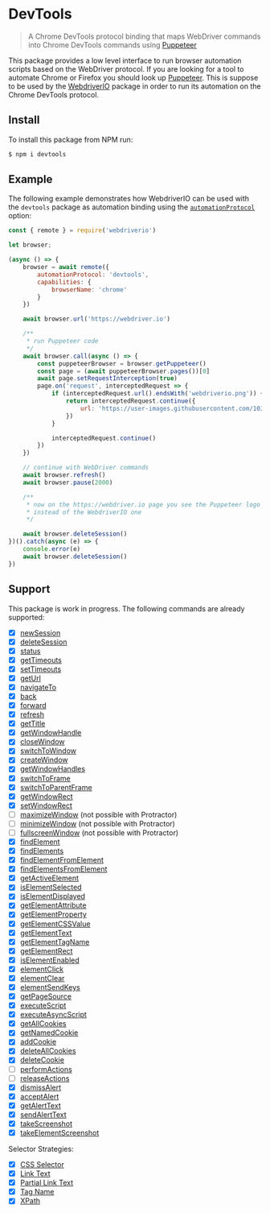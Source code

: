 DevTools
========

> A Chrome DevTools protocol binding that maps WebDriver commands into Chrome DevTools commands using [Puppeteer](https://www.npmjs.com/package/puppeteer)

This package provides a low level interface to run browser automation scripts based on the WebDriver protocol. If you are looking for a tool to automate Chrome or Firefox you should look up [Puppeteer](https://www.npmjs.com/package/puppeteer). This is suppose to be used by the [WebdriverIO](https://webdriver.io/) package in order to run its automation on the Chrome DevTools protocol.

## Install

To install this package from NPM run:

```sh
$ npm i devtools
```

## Example

The following example demonstrates how WebdriverIO can be used with the `devtools` package as automation binding using the [`automationProtocol`](https://webdriver.io/docs/options.html#automationProtocol) option:

```js
const { remote } = require('webdriverio')

let browser;

(async () => {
    browser = await remote({
        automationProtocol: 'devtools',
        capabilities: {
            browserName: 'chrome'
        }
    })

    await browser.url('https://webdriver.io')

    /**
     * run Puppeteer code
     */
    await browser.call(async () => {
        const puppeteerBrowser = browser.getPuppeteer()
        const page = (await puppeteerBrowser.pages())[0]
        await page.setRequestInterception(true)
        page.on('request', interceptedRequest => {
            if (interceptedRequest.url().endsWith('webdriverio.png')) {
                return interceptedRequest.continue({
                    url: 'https://user-images.githubusercontent.com/10379601/29446482-04f7036a-841f-11e7-9872-91d1fc2ea683.png'
                })
            }

            interceptedRequest.continue()
        })
    })

    // continue with WebDriver commands
    await browser.refresh()
    await browser.pause(2000)

    /**
     * now on the https://webdriver.io page you see the Puppeteer logo
     * instead of the WebdriverIO one
     */

    await browser.deleteSession()
})().catch(async (e) => {
    console.error(e)
    await browser.deleteSession()
})
```

## Support

This package is work in progress. The following commands are already supported:

- [x] [newSession](https://w3c.github.io/webdriver/#new-session)
- [x] [deleteSession](https://w3c.github.io/webdriver/#delete-session)
- [x] [status](https://w3c.github.io/webdriver/#status)
- [x] [getTimeouts](https://w3c.github.io/webdriver/#get-timeouts)
- [x] [setTimeouts](https://w3c.github.io/webdriver/#set-timeouts)
- [x] [getUrl](https://w3c.github.io/webdriver/#get-current-url)
- [x] [navigateTo](https://w3c.github.io/webdriver/#navigate-to)
- [x] [back](https://w3c.github.io/webdriver/#back)
- [x] [forward](https://w3c.github.io/webdriver/#forward)
- [x] [refresh](https://w3c.github.io/webdriver/#refresh)
- [x] [getTitle](https://w3c.github.io/webdriver/#get-title)
- [x] [getWindowHandle](https://w3c.github.io/webdriver/#get-window-handle)
- [x] [closeWindow](https://w3c.github.io/webdriver/#close-window)
- [x] [switchToWindow](https://w3c.github.io/webdriver/#switch-to-window)
- [x] [createWindow](https://w3c.github.io/webdriver/#new-window)
- [x] [getWindowHandles](https://w3c.github.io/webdriver/#get-window-handles)
- [x] [switchToFrame](https://w3c.github.io/webdriver/#switch-to-frame)
- [x] [switchToParentFrame](https://w3c.github.io/webdriver/#switch-to-parent-frame)
- [x] [getWindowRect](https://w3c.github.io/webdriver/#get-window-rect)
- [x] [setWindowRect](https://w3c.github.io/webdriver/#set-window-rect)
- [ ] [maximizeWindow](https://w3c.github.io/webdriver/#maximize-window) (not possible with Protractor)
- [ ] [minimizeWindow](https://w3c.github.io/webdriver/#minimize-window) (not possible with Protractor)
- [ ] [fullscreenWindow](https://w3c.github.io/webdriver/#fullscreen-window) (not possible with Protractor)
- [x] [findElement](https://w3c.github.io/webdriver/#find-element)
- [x] [findElements](https://w3c.github.io/webdriver/#find-elements)
- [x] [findElementFromElement](https://w3c.github.io/webdriver/#find-element-from-element)
- [x] [findElementsFromElement](https://w3c.github.io/webdriver/#find-elements-from-element)
- [x] [getActiveElement](https://w3c.github.io/webdriver/#get-active-element)
- [x] [isElementSelected](https://w3c.github.io/webdriver/#is-element-selected)
- [x] [isElementDisplayed](https://w3c.github.io/webdriver/#element-displayedness)
- [x] [getElementAttribute](https://w3c.github.io/webdriver/#get-element-attribute)
- [x] [getElementProperty](https://w3c.github.io/webdriver/#get-element-property)
- [x] [getElementCSSValue](https://w3c.github.io/webdriver/#get-element-css-value)
- [x] [getElementText](https://w3c.github.io/webdriver/#get-element-text)
- [x] [getElementTagName](https://w3c.github.io/webdriver/#get-element-tag-name)
- [x] [getElementRect](https://w3c.github.io/webdriver/#get-element-rect)
- [x] [isElementEnabled](https://w3c.github.io/webdriver/#is-element-enabled)
- [x] [elementClick](https://w3c.github.io/webdriver/#element-click)
- [x] [elementClear](https://w3c.github.io/webdriver/#element-clear)
- [x] [elementSendKeys](https://w3c.github.io/webdriver/#element-send-keys)
- [x] [getPageSource](https://w3c.github.io/webdriver/#get-page-source)
- [x] [executeScript](https://w3c.github.io/webdriver/#execute-script)
- [x] [executeAsyncScript](https://w3c.github.io/webdriver/#execute-async-script)
- [x] [getAllCookies](https://w3c.github.io/webdriver/#get-all-cookies)
- [x] [getNamedCookie](https://w3c.github.io/webdriver/#get-named-cookie)
- [x] [addCookie](https://w3c.github.io/webdriver/#add-cookie)
- [x] [deleteAllCookies](https://w3c.github.io/webdriver/#delete-all-cookies)
- [x] [deleteCookie](https://w3c.github.io/webdriver/#delete-cookie)
- [ ] [performActions](https://w3c.github.io/webdriver/#perform-actions)
- [ ] [releaseActions](https://w3c.github.io/webdriver/#release-actions)
- [x] [dismissAlert](https://w3c.github.io/webdriver/#dismiss-alert)
- [x] [acceptAlert](https://w3c.github.io/webdriver/#accept-alert)
- [x] [getAlertText](https://w3c.github.io/webdriver/#get-alert-text)
- [x] [sendAlertText](https://w3c.github.io/webdriver/#send-alert-text)
- [x] [takeScreenshot](https://w3c.github.io/webdriver/#take-screenshot)
- [x] [takeElementScreenshot](https://w3c.github.io/webdriver/#take-element-screenshot)

Selector Strategies:

- [x] [CSS Selector](https://w3c.github.io/webdriver/#css-selectors)
- [x] [Link Text](https://w3c.github.io/webdriver/#partial-link-text)
- [x] [Partial Link Text](https://w3c.github.io/webdriver/#partial-link-text)
- [x] [Tag Name](https://w3c.github.io/webdriver/#tag-name)
- [x] [XPath](https://w3c.github.io/webdriver/#xpath)
